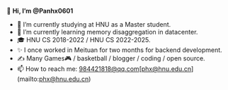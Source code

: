 👋 **Hi, I’m @Panhx0601**
- 🔭 I’m currently studying at HNU as a Master student.
- 🌱 I’m currently learning memory disaggregation in datacenter.
- 🎓 HNU CS 2018-2022 / HNU CS 2022-2025.
- ✨ I once worked in Meituan for two months for backend development.
- ✍ Many Games🎮 / basketball / blogger / coding / open source.
- 📫 How to reach me: [984421818@qq.com](mailto:984421818@qq.com)\[phx@hnu.edu.cn](mailto:phx@hnu.edu.cn)

<!---
Panhx0601/Panhx0601 is a ✨ special ✨ repository because its `README.md` (this file) appears on your GitHub profile.
You can click the Preview link to take a look at your changes.
--->

